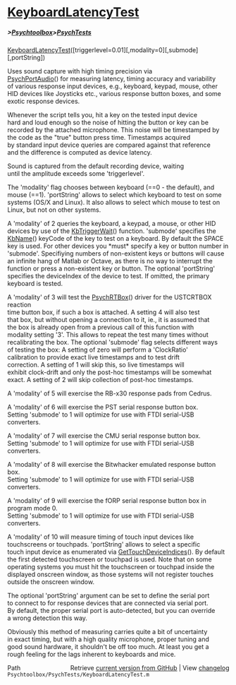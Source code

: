 # [KeyboardLatencyTest](KeyboardLatencyTest)
##### >[Psychtoolbox](Psychtoolbox)>[PsychTests](PsychTests)

[KeyboardLatencyTest](KeyboardLatencyTest)([triggerlevel=0.01][,modality=0][,submode][,portString])  
  
Uses sound capture with high timing precision via  
[PsychPortAudio](PsychPortAudio)() for measuring latency, timing accuracy and variability  
of various response input devices, e.g., keyboard, keypad, mouse, other  
HID devices like Joysticks etc., various response button boxes, and some  
exotic response devices.  
  
Whenever the script tells you, hit a key on the tested input device  
hard and loud enough so the noise of hitting the button or key can be  
recorded by the attached microphone. This noise will be timestamped by  
the code as the "true" button press time. Timestamps acquired  
by standard input device queries are compared against that reference  
and the difference is computed as device latency.  
  
Sound is captured from the default recording device, waiting  
until the amplitude exceeds some 'triggerlevel'.  
  
The 'modality' flag chooses between keyboard (==0 - the default), and  
mouse (==1). 'portString' allows to select which keyboard to test on some  
systems (OS/X and Linux). It also allows to select which mouse to test on  
Linux, but not on other systems.  
  
A 'modality' of 2 queries the keyboard, a keypad, a mouse, or other HID  
devices by use of the [KbTriggerWait](KbTriggerWait)() function. 'submode' specifies the  
[KbName](KbName)() keyCode of the key to test on a keyboard. By default the SPACE  
key is used. For other devices you \*must\* specify a key or button number in  
'submode'. Specifiying numbers of non-existent keys or buttons will cause  
an infinite hang of Matlab or Octave, as there is no way to interrupt the  
function or press a non-existent key or button. The optional 'portString'  
specifies the deviceIndex of the device to test. If omitted, the primary  
keyboard is tested.  
  
A 'modality' of 3 will test the [PsychRTBox](PsychRTBox)() driver for the USTCRTBOX reaction  
time button box, if such a box is attached. A setting 4 will also test  
that box, but without opening a connection to it, ie., it is assumed that  
the box is already open from a previous call of this function with  
modality setting '3'. This allows to repeat the test many times without  
recalibrating the box. The optional 'submode' flag selects different ways  
of testing the box: A setting of zero will perform a 'ClockRatio'  
calibration to provide exact live timestamps and to test drift  
correction. A setting of 1 will skip this, so live timestamps will  
exhibit clock-drift and only the post-hoc timestamps will be somewhat  
exact. A setting of 2 will skip collection of post-hoc timestamps.  
  
A 'modality' of 5 will exercise the RB-x30 response pads from Cedrus.  
  
A 'modality' of 6 will exercise the PST serial response button box.  
Setting 'submode' to 1 will optimize for use with FTDI serial-USB  
converters.  
  
A 'modality' of 7 will exercise the CMU serial response button box.  
Setting 'submode' to 1 will optimize for use with FTDI serial-USB  
converters.  
  
A 'modality' of 8 will exercise the Bitwhacker emulated response button box.  
Setting 'submode' to 1 will optimize for use with FTDI serial-USB  
converters.  
  
A 'modality' of 9 will exercise the fORP serial response button box in  
program mode 0.  
Setting 'submode' to 1 will optimize for use with FTDI serial-USB  
converters.  
  
A 'modality' of 10 will measure timing of touch input devices like  
touchscreens or touchpads. 'portString' allows to select a specific  
touch input device as enumerated via [GetTouchDeviceIndices](GetTouchDeviceIndices)(). By default  
the first detected touchscreen or touchpad is used. Note that on some  
operating systems you must hit the touchscreen or touchpad inside the  
displayed onscreen window, as those systems will not register touches  
outside the onscreen window.  
  
  
The optional 'portString' argument can be set to define the serial port  
to connect to for response devices that are connected via serial port.  
By default, the proper serial port is auto-detected, but you can override  
a wrong detection this way.  
  
  
Obviously this method of measuring carries quite a bit of uncertainty  
in exact timing, but with a high quality microphone, proper tuning and  
good sound hardware, it shouldn't be off too much. At least you get a  
rough feeling for the lags inherent to keyboards and mice.  
  




<div class="code_header" style="text-align:right;">
  <span style="float:left;">Path&nbsp;&nbsp;</span> <span class="counter">Retrieve <a href=
  "https://raw.github.com/Psychtoolbox-3/Psychtoolbox-3/beta/Psychtoolbox/PsychTests/KeyboardLatencyTest.m">current version from GitHub</a> | View <a href=
  "https://github.com/Psychtoolbox-3/Psychtoolbox-3/commits/beta/Psychtoolbox/PsychTests/KeyboardLatencyTest.m">changelog</a></span>
</div>
<div class="code">
  <code>Psychtoolbox/PsychTests/KeyboardLatencyTest.m</code>
</div>

